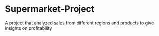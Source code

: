 # Supermarket-Project
A project that analyzed sales from different regions and products to give insights on profitability
